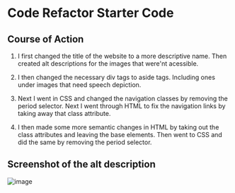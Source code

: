 # Code Refactor Starter Code

## Course of Action

1. I first changed the title of the website to a more descriptive name. Then created alt descriptions for the images that were'nt acessible.

2. I then changed the necessary div tags to aside tags. Including ones under images that need speech depiction.

3. Next I went in CSS and changed the navigation classes by removing the period selector. Next I went through HTML to fix the navigation links by taking away that class attribute.

4. I then made some more semantic changes in HTML by taking out the class attributes and leaving the base elements. Then went to CSS and did the same by removing the period selector.


## Screenshot of the alt description
![image](https://user-images.githubusercontent.com/113738082/191893554-f52ac14c-802a-4972-8f7b-924976782130.png)



